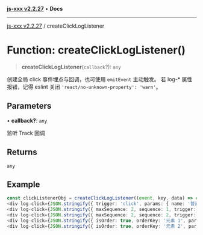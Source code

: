 [**js-xxx v2.2.27**](../README.md) • **Docs**

***

[js-xxx v2.2.27](../README.md) / createClickLogListener

# Function: createClickLogListener()

> **createClickLogListener**(`callback`?): `any`

创建全局 click 事件埋点与回调，也可使用 `emitEvent` 主动触发。
若 log-* 属性报错，记得 eslint 关闭 `'react/no-unknown-property': 'warn'`。

## Parameters

• **callback?**: `any`

监听 Track 回调

## Returns

`any`

## Example

```ts
const clickListenerObj = createClickLogListener((event, key, data) => console.log({ event, key, data })); /// 页面加载完成后创建监听器，取消监听器 clickListenerObj.cancel(); 。
<div log-click={JSON.stringify({ trigger: 'click', params: { name: '普通日志' }, logKey: 'example-key-0' })}>普通埋点元素</div> /// 普通埋点元素写法
<div log-click={JSON.stringify({ maxSequence: 2, sequence: 1, trigger: 'click', params: { name: '固定顺序日志' }, logKey: 'example-key-1' })}>固定顺序埋点元素 1</div> /// 固定顺序埋点元素写法
<div log-click={JSON.stringify({ maxSequence: 2, sequence: 2, trigger: 'click', params: { name: '固定顺序日志' }, logKey: 'example-key-1' })}>固定顺序埋点元素 2</div> /// 固定顺序埋点元素写法
<div log-click={JSON.stringify({ isOrder: true, orderKey: '元素 1', params: { name: '非固定顺序日志' }, logKey: 'example-key-2' })}>非固定顺序埋点元素 1</div> /// 非固定顺序埋点元素写法
<div log-click={JSON.stringify({ isOrder: true, orderKey: '元素 2', params: { name: '非固定顺序日志' }, logKey: 'example-key-2' })}>非固定顺序埋点元素 2</div> /// 非固定顺序埋点元素写法
```
